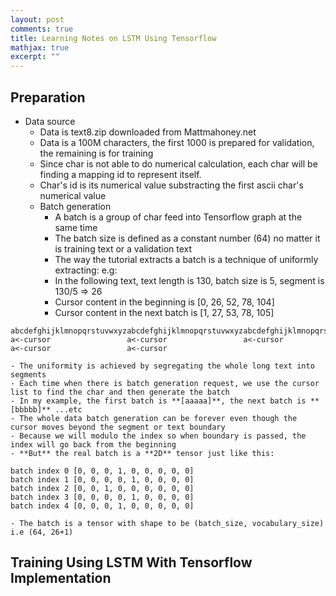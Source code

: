 ```yaml
---
layout: post
comments: true
title: Learning Notes on LSTM Using Tensorflow
mathjax: true
excerpt: ""
---
```


## Preparation

- Data source
  - Data is text8.zip downloaded from Mattmahoney.net
  - Data is a 100M characters, the first 1000 is prepared for validation, the remaining is for training
  - Since char is not able to do numerical calculation, each char will be finding a mapping id to represent itself.
  - Char's id is its numerical value substracting the first ascii char's numerical value
  - Batch generation
    - A batch is a group of char feed into Tensorflow graph at the same time
    - The batch size is defined as a constant number (64) no matter it is training text or a validation text
    - The way the tutorial extracts a batch is a technique of uniformly extracting: e.g:
    - In the following text, text length is 130, batch size is 5, segment is 130/5 => 26
    - Cursor content in the beginning is [0, 26, 52, 78, 104]
    - Cursor content in the next batch is [1, 27, 53, 78, 105]
```
abcdefghijklmnopqrstuvwxyzabcdefghijklmnopqrstuvwxyzabcdefghijklmnopqrstuvwxyzabcdefghijklmnopqrstuvwxyzabcdefghijklmnopqrstuvwxyz
a<-cursor                 a<-cursor                 a<-cursor                 a<-cursor                 a<-cursor
```
    - The uniformity is achieved by segregating the whole long text into segments
    - Each time when there is batch generation request, we use the cursor list to find the char and then generate the batch
    - In my example, the first batch is **[aaaaa]**, the next batch is **[bbbbb]** ...etc
    - The whole data batch generation can be forever even though the cursor moves beyond the segment or text boundary
    - Because we will modulo the index so when boundary is passed, the index will go back from the beginning
    - **But** the real batch is a **2D** tensor just like this:
```
batch index 0 [0, 0, 0, 1, 0, 0, 0, 0, 0]
batch index 1 [0, 0, 0, 0, 1, 0, 0, 0, 0]
batch index 2 [0, 0, 1, 0, 0, 0, 0, 0, 0]
batch index 3 [0, 0, 0, 0, 1, 0, 0, 0, 0]
batch index 4 [0, 0, 0, 1, 0, 0, 0, 0, 0]
```
    - The batch is a tensor with shape to be (batch_size, vocabulary_size) i.e (64, 26+1)


## Training Using LSTM With Tensorflow Implementation
